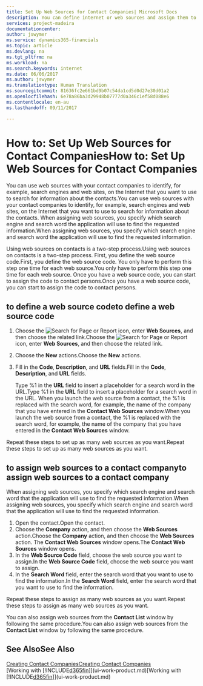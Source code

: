 ```yaml
---
title: Set Up Web Sources for Contact Companies| Microsoft Docs
description: You can define internet or web sources and assign them to a contact company to help identify how you want to search for information about your contacts.
services: project-madeira
documentationcenter: 
author: jswymer
ms.service: dynamics365-financials
ms.topic: article
ms.devlang: na
ms.tgt_pltfrm: na
ms.workload: na
ms.search.keywords: internet
ms.date: 06/06/2017
ms.author: jswymer
ms.translationtype: Human Translation
ms.sourcegitcommit: 81636fc2e661bd9b07c54da1cd5d0d27e30d01a2
ms.openlocfilehash: 6e78a86ba3d29948b07777d0a346c1ef58d088e6
ms.contentlocale: en-au
ms.lasthandoff: 09/11/2017

---
```

# <a name="how-to-set-up-web-sources-for-contact-companies"></a><span data-ttu-id="ce8d0-103">How to: Set Up Web Sources for Contact Companies</span><span class="sxs-lookup"><span data-stu-id="ce8d0-103">How to: Set Up Web Sources for Contact Companies</span></span>
<span data-ttu-id="ce8d0-104">You can use web sources with your contact companies to identify, for example, search engines and web sites, on the Internet that you want to use to search for information about the contacts.</span><span class="sxs-lookup"><span data-stu-id="ce8d0-104">You can use web sources with your contact companies to identify, for example, search engines and web sites, on the Internet that you want to use to search for information about the contacts.</span></span> <span data-ttu-id="ce8d0-105">When assigning web sources, you specify which search engine and search word the application will use to find the requested information.</span><span class="sxs-lookup"><span data-stu-id="ce8d0-105">When assigning web sources, you specify which search engine and search word the application will use to find the requested information.</span></span>

<span data-ttu-id="ce8d0-106">Using web sources on contacts is a two-step process.</span><span class="sxs-lookup"><span data-stu-id="ce8d0-106">Using web sources on contacts is a two-step process.</span></span> <span data-ttu-id="ce8d0-107">First, you define the web source code.</span><span class="sxs-lookup"><span data-stu-id="ce8d0-107">First, you define the web source code.</span></span> <span data-ttu-id="ce8d0-108">You only have to perform this step one time for each web source.</span><span class="sxs-lookup"><span data-stu-id="ce8d0-108">You only have to perform this step one time for each web source.</span></span> <span data-ttu-id="ce8d0-109">Once you have a web source code, you can start to assign the code to contact persons.</span><span class="sxs-lookup"><span data-stu-id="ce8d0-109">Once you have a web source code, you can start to assign the code to contact persons.</span></span>

## <a name="to-define-a-web-source-code"></a><span data-ttu-id="ce8d0-110">to define a web source code</span><span class="sxs-lookup"><span data-stu-id="ce8d0-110">to define a web source code</span></span>
1. <span data-ttu-id="ce8d0-111">Choose the ![Search for Page or Report](media/ui-search/search_small.png "Search for Page or Report icon") icon, enter **Web Sources**, and then choose the related link.</span><span class="sxs-lookup"><span data-stu-id="ce8d0-111">Choose the ![Search for Page or Report](media/ui-search/search_small.png "Search for Page or Report icon") icon, enter **Web Sources**, and then choose the related link.</span></span>
2. <span data-ttu-id="ce8d0-112">Choose the **New** actions.</span><span class="sxs-lookup"><span data-stu-id="ce8d0-112">Choose the **New** actions.</span></span>
3. <span data-ttu-id="ce8d0-113">Fill in the **Code**, **Description**, and **URL** fields.</span><span class="sxs-lookup"><span data-stu-id="ce8d0-113">Fill in the **Code**, **Description**, and **URL** fields.</span></span>

    <span data-ttu-id="ce8d0-114">Type %1 in the **URL** field to insert a placeholder for a search word in the URL.</span><span class="sxs-lookup"><span data-stu-id="ce8d0-114">Type %1 in the **URL** field to insert a placeholder for a search word in the URL.</span></span> <span data-ttu-id="ce8d0-115">When you launch the web source from a contact, the %1 is replaced with the search word, for example, the name of the company that you have entered in the **Contact Web Sources** window.</span><span class="sxs-lookup"><span data-stu-id="ce8d0-115">When you launch the web source from a contact, the %1 is replaced with the search word, for example, the name of the company that you have entered in the **Contact Web Sources** window.</span></span>

<span data-ttu-id="ce8d0-116">Repeat these steps to set up as many web sources as you want.</span><span class="sxs-lookup"><span data-stu-id="ce8d0-116">Repeat these steps to set up as many web sources as you want.</span></span>

## <a name="to-assign-web-sources-to-a-contact-company"></a><span data-ttu-id="ce8d0-117">to assign web sources to a contact company</span><span class="sxs-lookup"><span data-stu-id="ce8d0-117">to assign web sources to a contact company</span></span>
<span data-ttu-id="ce8d0-118">When assigning web sources, you specify which search engine and search word that the application will use to find the requested information.</span><span class="sxs-lookup"><span data-stu-id="ce8d0-118">When assigning web sources, you specify which search engine and search word that the application will use to find the requested information.</span></span>

1. <span data-ttu-id="ce8d0-119">Open the contact.</span><span class="sxs-lookup"><span data-stu-id="ce8d0-119">Open the contact.</span></span>
2. <span data-ttu-id="ce8d0-120">Choose the **Company** action, and then choose the **Web Sources** action.</span><span class="sxs-lookup"><span data-stu-id="ce8d0-120">Choose the **Company** action, and then choose the **Web Sources** action.</span></span> <span data-ttu-id="ce8d0-121">The **Contact Web Sources** window opens.</span><span class="sxs-lookup"><span data-stu-id="ce8d0-121">The **Contact Web Sources** window opens.</span></span>
3. <span data-ttu-id="ce8d0-122">In the **Web Source Code** field, choose the web source you want to assign.</span><span class="sxs-lookup"><span data-stu-id="ce8d0-122">In the **Web Source Code** field, choose the web source you want to assign.</span></span>
4. <span data-ttu-id="ce8d0-123">In the **Search Word** field, enter the search word that you want to use to find the information.</span><span class="sxs-lookup"><span data-stu-id="ce8d0-123">In the **Search Word** field, enter the search word that you want to use to find the information.</span></span>

<span data-ttu-id="ce8d0-124">Repeat these steps to assign as many web sources as you want.</span><span class="sxs-lookup"><span data-stu-id="ce8d0-124">Repeat these steps to assign as many web sources as you want.</span></span>

<span data-ttu-id="ce8d0-125">You can also assign web sources from the **Contact List** window by following the same procedure.</span><span class="sxs-lookup"><span data-stu-id="ce8d0-125">You can also assign web sources from the **Contact List** window by following the same procedure.</span></span>

## <a name="see-also"></a><span data-ttu-id="ce8d0-126">See Also</span><span class="sxs-lookup"><span data-stu-id="ce8d0-126">See Also</span></span>
[<span data-ttu-id="ce8d0-127">Creating Contact Companies</span><span class="sxs-lookup"><span data-stu-id="ce8d0-127">Creating Contact Companies</span></span>](marketing-create-contact-companies.md)  
<span data-ttu-id="ce8d0-128">[Working with [!INCLUDE[d365fin](includes/d365fin_md.md)]](ui-work-product.md)</span><span class="sxs-lookup"><span data-stu-id="ce8d0-128">[Working with [!INCLUDE[d365fin](includes/d365fin_md.md)]](ui-work-product.md)</span></span>

